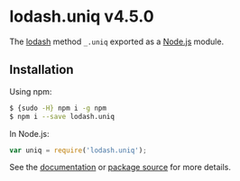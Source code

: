 # lodash.uniq v4.5.0

The [lodash](https://lodash.com/) method `_.uniq` exported as a [Node.js](https://nodejs.org/) module.

## Installation

Using npm:

```bash
$ {sudo -H} npm i -g npm
$ npm i --save lodash.uniq
```

In Node.js:

```js
var uniq = require('lodash.uniq');
```

See the [documentation](https://lodash.com/docs#uniq)
or [package source](https://github.com/lodash/lodash/blob/4.5.0-npm-packages/lodash.uniq) for more details.
